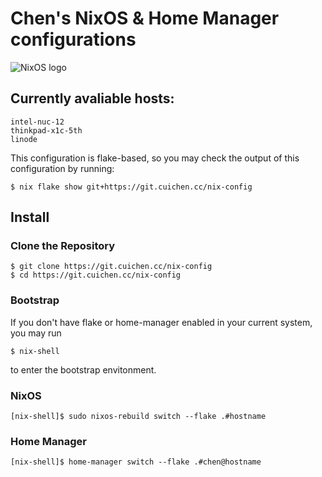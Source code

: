 # Chen's NixOS & Home Manager configurations

![NixOS logo](https://git.cuichen.cc/nix-config/plain/assets/nixos.png)

## Currently avaliable hosts:

```
intel-nuc-12
thinkpad-x1c-5th
linode
```

This configuration is flake-based, so you may check the output of this configuration by running:
```console
$ nix flake show git+https://git.cuichen.cc/nix-config
```

## Install

### Clone the Repository

```console
$ git clone https://git.cuichen.cc/nix-config
$ cd https://git.cuichen.cc/nix-config
```

### Bootstrap

If you don't have flake or home-manager enabled in your current system, you may run
```console
$ nix-shell
```
to enter the bootstrap envitonment.

### NixOS

```console
[nix-shell]$ sudo nixos-rebuild switch --flake .#hostname
```

### Home Manager

```console
[nix-shell]$ home-manager switch --flake .#chen@hostname
```
